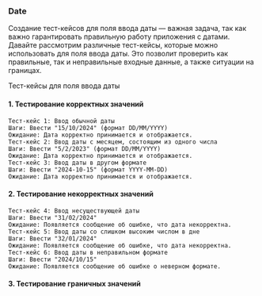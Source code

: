 ### Date
Создание тест-кейсов для поля ввода даты — важная задача, так как важно гарантировать правильную работу приложения с датами. Давайте рассмотрим различные тест-кейсы, которые можно использовать для поля ввода даты. Это позволит проверить как правильные, так и неправильные входные данные, а также ситуации на границах.

Тест-кейсы для поля ввода даты
#### 1. Тестирование корректных значений
```
Тест-кейс 1: Ввод обычной даты
Шаги: Ввести "15/10/2024" (формат DD/MM/YYYY)
Ожидание: Дата корректно принимается и отображается.
Тест-кейс 2: Ввод даты с месяцем, состоящим из одного числа
Шаги: Ввести "5/2/2023" (формат DD/MM/YYYY)
Ожидание: Дата корректно принимается и отображается.
Тест-кейс 3: Ввод даты в другом формате
Шаги: Ввести "2024-10-15" (формат YYYY-MM-DD)
Ожидание: Дата корректно принимается и отображается.
```
#### 2. Тестирование некорректных значений
```
Тест-кейс 4: Ввод несуществующей даты
Шаги: Ввести "31/02/2024"
Ожидание: Появляется сообщение об ошибке, что дата некорректна.
Тест-кейс 5: Ввод даты со слишком высоким числом в дне
Шаги: Ввести "32/01/2024"
Ожидание: Появляется сообщение об ошибке, что дата некорректна.
Тест-кейс 6: Ввод даты в неправильном формате
Шаги: Ввести "2024/10/15"
Ожидание: Появляется сообщение об ошибке о неверном формате.
```
#### 3. Тестирование граничных значений
